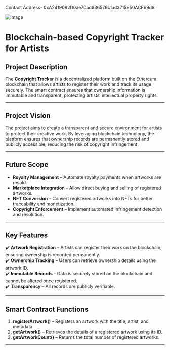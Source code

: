 Contact Address- 0xA2419082D0ae70ad936579c1ad3715950ACE69d9

![image](https://github.com/user-attachments/assets/e6741afd-6443-4d2f-9e2a-a55fd5ece47d)
# Blockchain-based Copyright Tracker for Artists  

## Project Description  
The **Copyright Tracker** is a decentralized platform built on the Ethereum blockchain that allows artists to register their work and track its usage securely. The smart contract ensures that ownership information is immutable and transparent, protecting artists’ intellectual property rights.  

---

## Project Vision  
The project aims to create a transparent and secure environment for artists to protect their creative work. By leveraging blockchain technology, the platform ensures that ownership records are permanently stored and publicly accessible, reducing the risk of copyright infringement.  

---

## Future Scope  
- **Royalty Management** – Automate royalty payments when artworks are resold.  
- **Marketplace Integration** – Allow direct buying and selling of registered artworks.  
- **NFT Conversion** – Convert registered artworks into NFTs for better traceability and monetization.  
- **Copyright Enforcement** – Implement automated infringement detection and resolution.  

---

## Key Features  
✔️ **Artwork Registration** – Artists can register their work on the blockchain, ensuring ownership is recorded permanently.  
✔️ **Ownership Tracking** – Users can retrieve ownership details using the artwork ID.  
✔️ **Immutable Records** – Data is securely stored on the blockchain and cannot be altered once registered.  
✔️ **Transparency** – All records are publicly verifiable.  

---

## Smart Contract Functions  
1. **registerArtwork()** – Registers an artwork with the title, artist, and metadata.  
2. **getArtwork()** – Retrieves the details of a registered artwork using its ID.  
3. **getArtworkCount()** – Returns the total number of registered artworks.  

---

  
